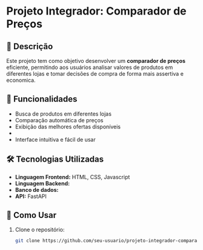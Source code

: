 # Projeto Integrador: Comparador de Preços

## 📌 Descrição

Este projeto tem como objetivo desenvolver um **comparador de preços** eficiente, permitindo aos usuários analisar valores de produtos em diferentes lojas e tomar decisões de compra de forma mais assertiva e economica.

## 🚀 Funcionalidades

- Busca de produtos em diferentes lojas
- Comparação automática de preços
- Exibição das melhores ofertas disponíveis
- 
- Interface intuitiva e fácil de usar

## 🛠️ Tecnologias Utilizadas

- **Linguagem Frontend:** HTML, CSS, Javascript
- **Linguagem Backend:** 
- **Banco de dados:** 
- **API:** FastAPI

## 📖 Como Usar

1. Clone o repositório:
   ```bash
   git clone https://github.com/seu-usuario/projeto-integrador-comparador-precos.git
